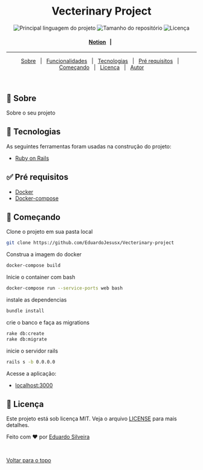 <h1 align="center">Vecterinary Project</h1>

<p align="center">
  <img alt="Principal linguagem do projeto" src="https://img.shields.io/github/languages/top/EduardoJesusx/vecterinary-project?color=56BEB8">

  <img alt="Tamanho do repositório" src="https://img.shields.io/github/repo-size/EduardoJesusx/vecterinary-project?color=56BEB8">

  <img alt="Licença" src="https://img.shields.io/github/license/EduardoJesusx/vecterinary-project?color=56BEB8">
</p>

 <h4 align="center"> 
	<a href="https://www.notion.so/Veterinary-4bed99e5a5664023949b391d6e63b071">Notion</a> &#xa0; | &#xa0; 
</h4> 

<hr>

<p align="center">
  <a href="#dart-sobre">Sobre</a> &#xa0; | &#xa0; 
  <a href="#sparkles-funcionalidades">Funcionalidades</a> &#xa0; | &#xa0;
  <a href="#rocket-tecnologias">Tecnologias</a> &#xa0; | &#xa0;
  <a href="#white_check_mark-pré-requisitos">Pré requisitos</a> &#xa0; | &#xa0;
  <a href="#checkered_flag-começando">Começando</a> &#xa0; | &#xa0;
  <a href="#memo-licença">Licença</a> &#xa0; | &#xa0;
  <a href="https://github.com/EduardoJesusx" target="_blank">Autor</a>
</p>

<br>

## :dart: Sobre ##

Sobre o seu projeto

## :rocket: Tecnologias ##

As seguintes ferramentas foram usadas na construção do projeto:

- [Ruby on Rails](https://rubyonrails.org/)

## :white_check_mark: Pré requisitos ##

- [Docker](https://www.docker.com/products/docker-desktop)
- [Docker-compose](https://docs.docker.com/compose/)

## :checkered_flag: Começando ##

Clone o projeto em sua pasta local

```bash
git clone https://github.com/EduardoJesusx/Vecterinary-project
```

Construa a imagem do docker

```bash
docker-compose build
```
Inicie o container com bash
```bash
docker-compose run --service-ports web bash
```

instale as dependencias

```bash
bundle install
```

crie o banco e faça as migrations

```bash
rake db:create
rake db:migrate
```

inicie o servidor rails
```bash
rails s -b 0.0.0.0
```

Acesse a aplicação: 
- [localhost:3000](https://localhost:3000)

## :memo: Licença ##

Este projeto está sob licença MIT. Veja o arquivo [LICENSE](LICENSE) para mais detalhes.


Feito com :heart: por <a href="https://github.com/EduardoJesusx" target="_blank"> Eduardo Silveira</a>

&#xa0;

<a href="#top">Voltar para o topo</a>
